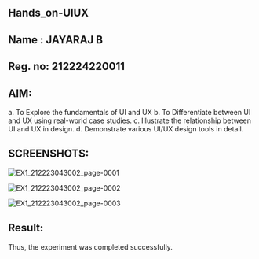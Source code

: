 ## Hands_on-UIUX
## Name : JAYARAJ B
## Reg. no: 212224220011
## AIM:
  a. To Explore the fundamentals of UI and UX
  b. To Differentiate between UI and UX using real-world case studies.
  c. Illustrate the relationship between UI and UX in design.
  d. Demonstrate various UI/UX design tools in detail.
## SCREENSHOTS:

![EX1_212223043002_page-0001](https://github.com/user-attachments/assets/028ceee2-2b97-41e6-88fa-53699901ea07)

![EX1_212223043002_page-0002](https://github.com/user-attachments/assets/74bc6cc6-68fd-4e56-a579-ce07d44466a1)

![EX1_212223043002_page-0003](https://github.com/user-attachments/assets/3ac94d36-88c9-4094-9745-a1335dd998a9)

## Result:
Thus, the experiment was completed successfully.
